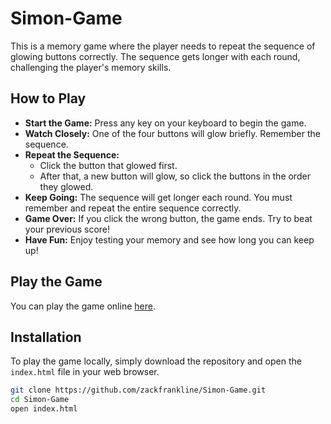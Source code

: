 # Simon-Game

This is a memory game where the player needs to repeat the sequence of glowing buttons correctly. The sequence gets longer with each round, challenging the player's memory skills.

## How to Play

- **Start the Game:** Press any key on your keyboard to begin the game.
- **Watch Closely:** One of the four buttons will glow briefly. Remember the sequence.
- **Repeat the Sequence:**
  - Click the button that glowed first.
  - After that, a new button will glow, so click the buttons in the order they glowed.
- **Keep Going:** The sequence will get longer each round. You must remember and repeat the entire sequence correctly.
- **Game Over:** If you click the wrong button, the game ends. Try to beat your previous score!
- **Have Fun:** Enjoy testing your memory and see how long you can keep up!

## Play the Game

You can play the game online [here](https://zackfrankline.github.io/Simon-Game/).

## Installation

To play the game locally, simply download the repository and open the `index.html` file in your web browser.

```sh
git clone https://github.com/zackfrankline/Simon-Game.git
cd Simon-Game
open index.html
